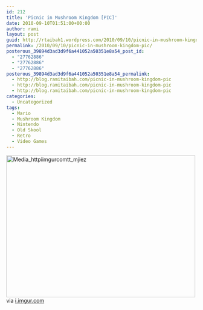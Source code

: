 ```yaml
---
id: 212
title: 'Picnic in Mushroom Kingdom [PIC]'
date: 2010-09-10T01:51:00+00:00
author: rami
layout: post
guid: http://rtaibah1.wordpress.com/2010/09/10/picnic-in-mushroom-kingdom-pic
permalink: /2010/09/10/picnic-in-mushroom-kingdom-pic/
posterous_39894d3ad3d9f6a441052a50351e8a54_post_id:
  - "27762886"
  - "27762886"
  - "27762886"
posterous_39894d3ad3d9f6a441052a50351e8a54_permalink:
  - http://blog.ramitaibah.com/picnic-in-mushroom-kingdom-pic
  - http://blog.ramitaibah.com/picnic-in-mushroom-kingdom-pic
  - http://blog.ramitaibah.com/picnic-in-mushroom-kingdom-pic
categories:
  - Uncategorized
tags:
  - Mario
  - Mushroom Kingdom
  - Nintendo
  - Old Skool
  - Retro
  - Video Games
---
```

<div class="posterous_bookmarklet_entry">
  <div class='p_embed p_image_embed'>
    <a href="http://139.59.20.41/wp-content/uploads/2011/12/media_httpiimgurcomtt_mjiez-scaled1000.jpg"><img alt="Media_httpiimgurcomtt_mjiez" height="375" src="http://139.59.20.41/wp-content/uploads/2011/12/media_httpiimgurcomtt_mjiez-scaled1000.jpg?w=300" width="500" /></a>
  </div>
  
  <div class="posterous_quote_citation">
    via <a href="http://i.imgur.com/TTlKP.jpg">i.imgur.com</a>
  </div></p>
</div>